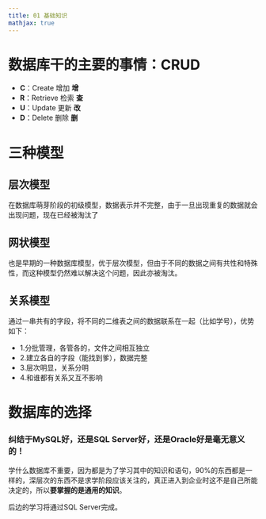 ```yaml
---
title: 01 基础知识
mathjax: true
---
```


# 数据库干的主要的事情：CRUD

* **C**：Create 增加		**增**
* **R**：Retrieve 检索     **查**
* **U**：Update 更新      **改**
* **D**：Delete 删除        **删**

# 三种模型

## 层次模型

在数据库萌芽阶段的初级模型，数据表示并不完整，由于一旦出现重复的数据就会出现问题，现在已经被淘汰了

## 网状模型

也是早期的一种数据库模型，优于层次模型，但由于不同的数据之间有共性和特殊性，而这种模型仍然难以解决这个问题，因此亦被淘汰。

## 关系模型

通过一串共有的字段，将不同的二维表之间的数据联系在一起（比如学号），优势如下：

* 1.分批管理，各管各的，文件之间相互独立
* 2.建立各自的字段（能找到爹），数据完整
* 3.层次明显，关系分明
* 4.和谁都有关系又互不影响

# 数据库的选择

### 纠结于MySQL好，还是SQL Server好，还是Oracle好是毫无意义的！

学什么数据库不重要，因为都是为了学习其中的知识和语句，90%的东西都是一样的，深层次的东西不是求学阶段应该关注的，真正进入到企业时这不是自己所能决定的，所以**要掌握的是通用的知识**。

后边的学习将通过SQL Server完成。